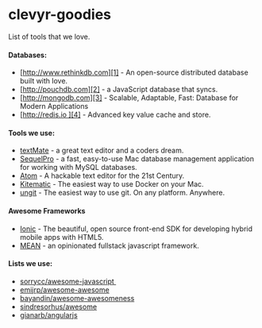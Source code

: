 # clevyr-goodies
List of tools that we love.


#### Databases:
- [http://www.rethinkdb.com][1] - An open-source distributed database built with love.
- [http://pouchdb.com][2] - a JavaScript database that syncs.
- [http://mongodb.com][3] - Scalable, Adaptable, Fast: Database for Modern Applications
- [http://redis.io ][4] - Advanced key value cache and store.

#### Tools we use:
- [textMate][10] - a great text editor and a coders dream.
- [SequelPro][11] - a fast, easy-to-use Mac database management application for working with MySQL databases.
- [Atom][12] - A hackable text editor for the 21st Century.
- [Kitematic][13] - The easiest way to use Docker on your Mac.
- [ungit][14] - The easiest way to use git. On any platform. Anywhere.

#### Awesome Frameworks
- [Ionic][15] - The beautiful, open source front-end SDK for developing hybrid mobile apps with HTML5.
- [MEAN][16] - an opinionated fullstack javascript framework.

#### Lists we use:
- [sorrycc/awesome-javascript ][5]
- [emijrp/awesome-awesome][6]
- [bayandin/awesome-awesomeness][7]
- [sindresorhus/awesome][8]
- [gianarb/angularjs][9]

[1]:	http://www.rethinkdb.com
[2]:	http://pouchdb.com
[3]:	https://www.mongodb.com
[4]:	http://redis.io
[5]:	https://github.com/sorrycc/awesome-javascript
[6]:	https://github.com/emijrp/awesome-awesome
[7]:	https://github.com/bayandin/awesome-awesomeness
[8]:	https://github.com/sindresorhus/awesome
[9]:	https://github.com/gianarb/awesome-angularjs
[10]:	http://macromates.com
[11]:	http://www.sequelpro.com
[12]:	https://atom.io
[13]:	https://kitematic.com/
[14]:	https://github.com/FredrikNoren/ungit
[15]:	http://ionicframework.com/
[16]:	http://mean.io/#!/
